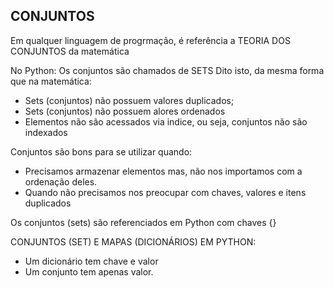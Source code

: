 ## CONJUNTOS
Em qualquer linguagem de progrmação, é referência a TEORIA DOS CONJUNTOS da matemática

No Python: Os conjuntos são chamados de SETS
Dito isto, da mesma forma que na matemática:
- Sets (conjuntos) não possuem valores duplicados;
- Sets (conjuntos) não possuem alores ordenados
- Elementos não são acessados via indice, ou seja, conjuntos não são indexados

Conjuntos são bons para se utilizar quando:
- Precisamos armazenar elementos mas, não nos importamos com a ordenação deles.
- Quando não precisamos nos preocupar com chaves, valores e itens duplicados

Os conjuntos (sets) são referenciados em Python com chaves {}

CONJUNTOS (SET) E MAPAS (DICIONÁRIOS) EM PYTHON:
- Um dicionário tem chave e valor
- Um conjunto tem apenas valor.

